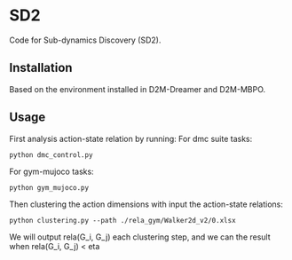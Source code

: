 # SD2
Code for Sub-dynamics Discovery (SD2).

## Installation
Based on the environment installed in D2M-Dreamer and D2M-MBPO.

## Usage
First analysis action-state relation by running:
For dmc suite tasks:
```
python dmc_control.py
```
For gym-mujoco tasks:
```
python gym_mujoco.py
```

Then clustering the action dimensions with input the action-state relations:
```
python clustering.py --path ./rela_gym/Walker2d_v2/0.xlsx
```
We will output rela(G_i, G_j) each clustering step, and we can the result when rela(G_i, G_j) < eta
